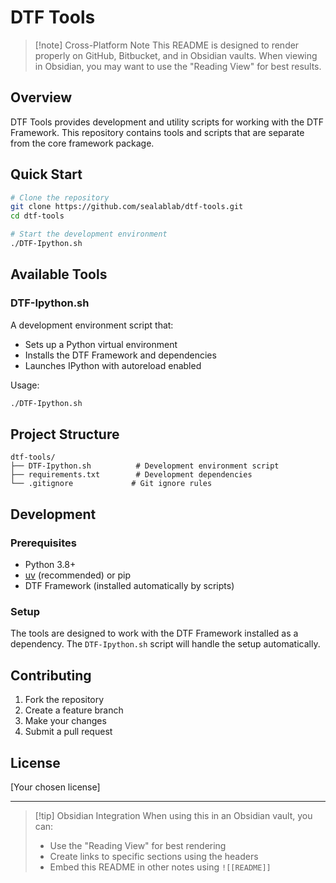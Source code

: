 # DTF Tools

> [!note] Cross-Platform Note
> This README is designed to render properly on GitHub, Bitbucket, and in Obsidian vaults.
> When viewing in Obsidian, you may want to use the "Reading View" for best results.

## Overview

DTF Tools provides development and utility scripts for working with the DTF Framework.
This repository contains tools and scripts that are separate from the core framework package.

## Quick Start

```bash
# Clone the repository
git clone https://github.com/sealablab/dtf-tools.git
cd dtf-tools

# Start the development environment
./DTF-Ipython.sh
```

## Available Tools

### DTF-Ipython.sh

A development environment script that:
- Sets up a Python virtual environment
- Installs the DTF Framework and dependencies
- Launches IPython with autoreload enabled

Usage:
```bash
./DTF-Ipython.sh
```

## Project Structure

```
dtf-tools/
├── DTF-Ipython.sh          # Development environment script
├── requirements.txt        # Development dependencies
└── .gitignore             # Git ignore rules
```

## Development

### Prerequisites

- Python 3.8+
- [uv](https://github.com/astral-sh/uv) (recommended) or pip
- DTF Framework (installed automatically by scripts)

### Setup

The tools are designed to work with the DTF Framework installed as a dependency.
The `DTF-Ipython.sh` script will handle the setup automatically.

## Contributing

1. Fork the repository
2. Create a feature branch
3. Make your changes
4. Submit a pull request

## License

[Your chosen license]

---

> [!tip] Obsidian Integration
> When using this in an Obsidian vault, you can:
> - Use the "Reading View" for best rendering
> - Create links to specific sections using the headers
> - Embed this README in other notes using `![[README]]` 